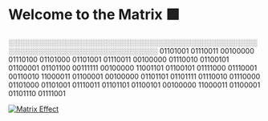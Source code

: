 # Welcome to the Matrix 🟩

░░░░░░░░░░░░░░░░░░░░░░░░░░░░░░░░░░░░░░░░░░░░░░░░░░░░░░░░░░░░░░░░░░░░░░░░░░░░░░░░ 01101001 01110011 00100000 01110100 01101000 01101001 01110011 00100000 01110010 01100101 01100001 01101100 00111111 00100000 11001101 01100101 01111000 01110001 00110010 11000011 01100001 00100000 01101101 01101111 01110010 01110000 01101000 01101001 01110011 01101101 01100101 00100000 11000011 01100001 01101110 01111001


[![Matrix Effect](https://img.youtube.com/vi/dQw4w9WgXcQ/0.jpg)](https://www.youtube.com/watch?v=dQw4w9WgXcQ)
